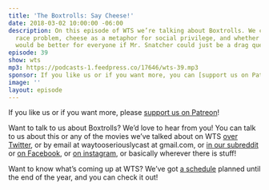 ```yaml
---
title: 'The Boxtrolls: Say Cheese!'
date: 2018-03-02 10:00:00 -06:00
description: On this episode of WTS we’re talking about Boxtrolls. We cover Laika's
  race problem, cheese as a metaphor for social privilege, and whether everything
  would be better for everyone if Mr. Snatcher could just be a drag queen.
episode: 39
show: wts
mp3: https://podcasts-1.feedpress.co/17646/wts-39.mp3
sponsor: If you like us or if you want more, you can [support us on Patreon](https://www.patreon.com/clockworkscast)!
image: ''
layout: episode
---
```


If you like us or if you want more, please [support us on Patreon](https://www.patreon.com/clockworkscast)!

Want to talk to us about Boxtrolls? We’d love to hear from you! You can talk to us about this or any of the movies we’ve talked about on WTS [over Twitter](http://www.twitter.com/wtscast), or by email at waytooseriouslycast at gmail.com, or [in our subreddit](https://www.reddit.com/r/Goodstuff_fm/) or [on Facebook](http://www.facebook.com/wtscast), or [on instagram](https://www.instagram.com/waytooseriously/), or basically wherever there is stuff!

Want to know what’s coming up at WTS? We’ve got [a schedule](https://docs.google.com/document/d/1f6fvTgbzQOCUD_potL6mWClmSC3D2cOBgKz36OwSC68) planned until the end of the year, and you can check it out!

